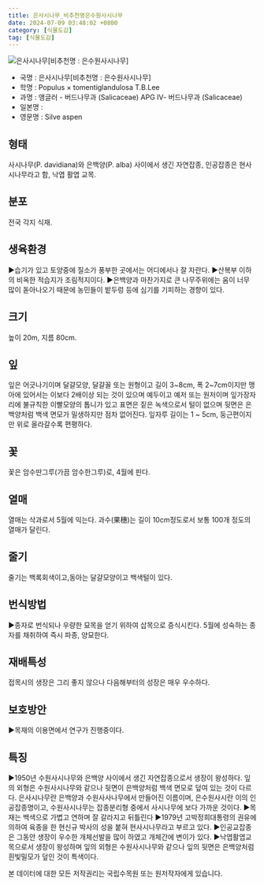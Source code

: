 ```yaml
---
title: 은사시나무_비추천명은수원사시나무
date: 2024-07-09 03:48:02 +0800
category: [식물도감]
tag: [식물도감]
---
```




![은사시나무[비추천명 : 은수원사시나무]](/fileUpload/plants/basic/Salicaceae/Populus/19592/1_th2.JPG)
- 국명 : 은사시나무[비추천명 : 은수원사시나무]
- 학명 : Populus × tomentiglandulosa T.B.Lee
- 과명 : 앵글러 - 버드나무과 (Salicaceae) APG Ⅳ- 버드나무과 (Salicaceae)
- 일본명 : 
- 영문명 : Silve aspen


## 형태
사시나무(P. davidiana)와 은백양(P. alba) 사이에서 생긴 자연잡종, 인공잡종은 현사시나무라고 함, 낙엽 활엽 교목.
## 분포
전국 각지 식재.
## 생육환경
▶습기가 있고 토양중에 질소가 풍부한 곳에서는 어디에서나 잘 자란다.▶산복부 이하의 비옥한 적습지가 조림적지이다.▶은백양과 마찬가지로 큰 나무주위에는 움이 너무 많이 돋아나오기 때문에 농민들이 밭두렁 등에 심기를 기피하는 경향이 있다.
## 크기
높이 20m, 지름 80cm. 
## 잎
잎은 어긋나기이며 달걀모양, 달걀꼴 또는 원형이고 길이 3~8cm, 폭 2~7cm이지만 맹아에 있어서는 이보다 2배이상 되는 것이 있으며 예두이고 예저 또는 원저이며 잎가장자리에 불규칙한 이빨모양의 톱니가 있고 표면은 짙은 녹색으로서 털이 없으며 뒷면은 은백양처럼 백색 면모가 밀생하지만 점차 없어진다. 잎자루 길이는 1 ~ 5cm, 둥근편이지만 위로 올라갈수록 편평하다.
## 꽃
꽃은 암수딴그루(가끔 암수한그루)로, 4월에 핀다.
## 열매
열매는 삭과로서 5월에 익는다. 과수(果穗)는 길이 10cm정도로서 보통 100개 정도의 열매가 달린다.
## 줄기
줄기는 백록회색이고,동아는 달걀모양이고 백색털이 있다.
## 번식방법
▶종자로 번식되나 우량한 묘목을 얻기 위하여 삽목으로 증식시킨다. 5월에 성숙하는 종자를 채취하여 즉시 파종, 양묘한다.
## 재배특성
접목시의 생장은 그리 좋지 않으나 다음해부터의 성장은 매우 우수하다.
## 보호방안
▶목재의 이용면에서 연구가 진행중이다.
## 특징
▶1950년 수원사시나무와 은백양 사이에서 생긴 자연잡종으로서 생장이 왕성하다. 잎의 외형은 수원사시나무와 같으나 뒷면이 은백양처럼 백색 면모로 덮여 있는 것이 다르다. 은사시나무란 은백양과 수원사사나무에서 만들어진 이름이며, 은수원사시란 이의 인공잡종명이고, 수원사시나무는 잡종분리형 중에서 사시나무에 보다 가까운 것이다. ▶목재는 백색으로 가볍고 연하며 잘 갈라지고 뒤틀린다▶1979년 고박정희대통령의 권유에 의하여 육종을 한 현신규 박사의 성을 붙혀 현사시나무라고 부르고 있다. ▶인공교잡종은 그동안 생장이 우수한 개체선발을 많이 하였고 개체간에 변이가 있다. ▶낙엽활엽교목으로서 생장이 왕성하며 잎의 외형은 수원사시나무와 같으나 잎의 뒷면은 은백양처럼 흰빛밀모가 덮인 것이 특색이다.     







본 데이터에 대한 모든 저작권리는 국립수목원 또는 원저작자에게 있습니다.

